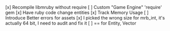 
[x] Recompile libmruby without require
[ ] Custom "Game Engine" 'require' gem
[x] Have ruby code change entities
[x] Track Memory Usage
[ ] Introduce Better errors for assets
[x] I picked the wrong size for mrb_int, it's actually 64 bit, I need to audit and fix it
[ ] == for Entity, Vector

